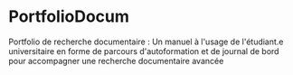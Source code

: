 # PortfolioDocum
Portfolio de recherche documentaire : Un manuel à l'usage de l'étudiant.e universitaire en forme de parcours d'autoformation et de journal de bord pour accompagner une recherche documentaire avancée
